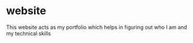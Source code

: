 # website
This website acts as my portfolio which helps in figuring out who I am and my technical skills